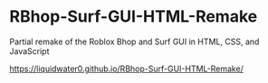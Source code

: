 # RBhop-Surf-GUI-HTML-Remake
Partial remake of the Roblox Bhop and Surf GUI in HTML, CSS, and JavaScript

https://liquidwater0.github.io/RBhop-Surf-GUI-HTML-Remake/
